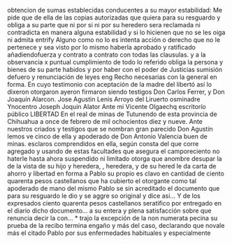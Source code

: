 obtencion de sumas establecidas
conducentes a su mayor estabilidad: Me pide que de ella de las copias autorizadas que quiera para su resguardo y obliga a su parte que ni por si ni por su heredero sera reclamada ni contradicta en manera alguna estabilidad y si lo hicienen que no se les oiga ni admita entrify
Alguno como no lo es intenta acción o derecho que no le pertenece y sea visto por lo mismo haberla aprobado y ratificado añadiendofuerza y contrato a contrato con todas las clausulas.
y a la observancia x puntual cumplimiento de todo lo referido obliga la persona y bienes de su parte habidos y por haber con el poder de Justicias sumisión defuero y renunciación de leyes eng
Recho necesarias con la general en forma. En cuyo testimonio con aceptación de la madre del libertó así lo dixeron otorgaron ayeron firmaron siendo testigos Don Carlos Ferrer, y Don Joaquín Alarcon.
Jose Agustin Lenis
Arroyo del Liruerto osminadre
Ynocentro Joseph Joquin Alator
Ante mi Vicente Olgaechq
escritorío público
LIBERTAD
En el real de minas de Tutunendo de esta provincia de Chihuahua a once de febrero de mil ochocientos diez y nueve. Ante nuestros criados y testigos que se nombran gran parecido Don Agustín lemos ve cinco de ella y apoderado de Don Antonio Valencia buen de minas.
esclaros comprendidos en ella, según consta del que corre agregado
y usando de estas facultades que asegura el camporeciento no haterle
hasta ahora suspendido ni limitado otorga que anombre desupar
la de la vista de su hijo y heredera, , heredera, y de su hered
le da carta de ahorro y libertad en forma a Pablo su propio es
clavo en cantidad de ciento quarenta pesos castellanos que ha
cubierto el otorgante como tal apoderado de mano del mismo Pablo se
sin acreditado el documento que para su resguardo le dio y se aggre
so original y dice asi... Y de los expresados ciento quarenta pesos castellanos seratifico por entregado en el diario dicho documento... a su entera y plena satisfacción sobre que renuncia decir la con...
*
trajo la excepción de la non numerata pecina su prueba de la
recibo termina engaño y más del caso, declarando que novale más
el citado Pablo por sus enfermedades habituales y especialmente